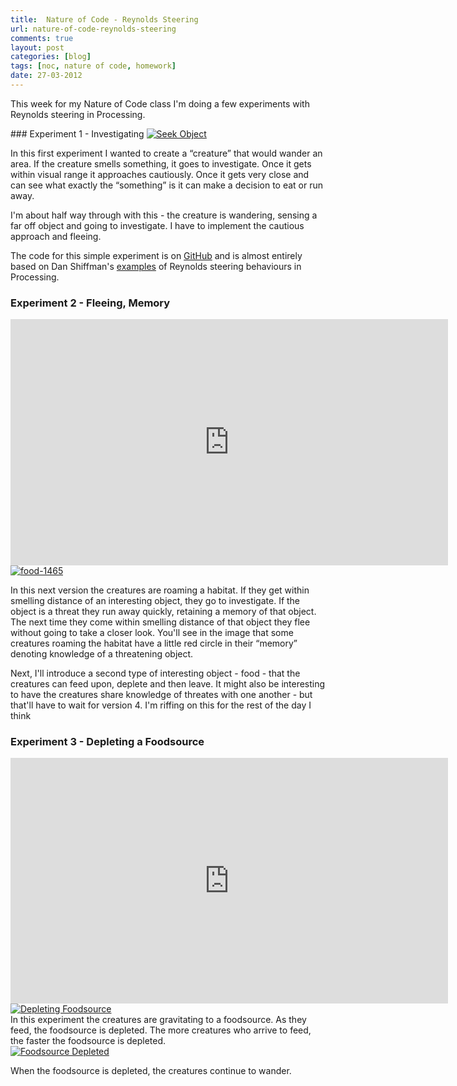 ```yaml
---
title:  Nature of Code - Reynolds Steering
url: nature-of-code-reynolds-steering
comments: true
layout: post
categories: [blog]
tags: [noc, nature of code, homework]
date: 27-03-2012
---
```

<p class="intro">This week for my Nature of Code class I'm doing a few experiments with Reynolds steering in Processing. </p>
### Experiment 1 - Investigating
<a href="http://www.flickr.com/photos/paulmmay/7020882139/" title="Seek Object by paulmmay, on Flickr"><img src="http://farm8.staticflickr.com/7131/7020882139_8bded64c06_b.jpg" class="photo" alt="Seek Object"></a>

In this first experiment I wanted to create a &#8220;creature&#8221; that would wander an area. If the creature smells something, it goes to investigate. Once it gets within visual range it approaches cautiously. Once it gets very close and can see what exactly the &#8220;something&#8221; is it can make a decision to eat or run away.

I'm about half way through with this - the creature is wandering, sensing a far off object and going to investigate. I have to implement the cautious approach and fleeing.

The code for this simple experiment is on <a href="https://github.com/paulmmay/Nature-of-Code/tree/master/noc_steering" title="GitHub">GitHub</a> and is almost entirely based on Dan Shiffman's <a href="https://github.com/shiffman/The-Nature-of-Code" title="examples">examples</a> of Reynolds steering behaviours in Processing.

### Experiment 2 - Fleeing, Memory
<iframe src="http://player.vimeo.com/video/39315771" class="photo" width="700" height="394" frameborder="0" webkitAllowFullScreen mozallowfullscreen allowFullScreen> </iframe>
<a href="http://www.flickr.com/photos/paulmmay/7021774343/" title="food-1465 by paulmmay, on Flickr"><img src="http://farm7.staticflickr.com/6031/7021774343_e46405d6a0_b.jpg" class="photo" alt="food-1465"></a>

In this next version the creatures are roaming a habitat. If they get within smelling distance of an interesting object, they go to investigate. If the object is a threat they run away quickly, retaining a memory of that object. The next time they come within smelling distance of that object they flee without going to take a closer look. You'll see in the image that some creatures roaming the habitat have a little red circle in their &#8220;memory&#8221; denoting knowledge of a threatening object. 

Next, I'll introduce a second type of interesting object - food - that the creatures can feed upon, deplete and then leave. It might also be interesting to have the creatures share knowledge of threates with one another - but that'll have to wait for version 4. I'm riffing on this for the rest of the day I think

### Experiment 3 - Depleting a Foodsource
<iframe src="http://player.vimeo.com/video/39315772" class="photo" width="700" height="393" frameborder="0" webkitAllowFullScreen mozallowfullscreen allowFullScreen> </iframe>
<a href="http://www.flickr.com/photos/paulmmay/6876189206/" title="Depleting Foodsource by paulmmay, on Flickr"><img src="http://farm7.staticflickr.com/6034/6876189206_c6100159df_b.jpg" class="photo" alt="Depleting Foodsource"></a><br />
In this experiment the creatures are gravitating to a foodsource. As they feed, the foodsource is depleted. The more creatures who arrive to feed, the faster the foodsource is depleted. <br />
<a href="http://www.flickr.com/photos/paulmmay/6876189246/" title="Foodsource Depleted by paulmmay, on Flickr"><img src="http://farm7.staticflickr.com/6106/6876189246_2cda242341_b.jpg" class="photo" alt="Foodsource Depleted"></a>

When the foodsource is depleted, the creatures continue to wander. 

